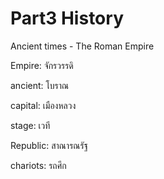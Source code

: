 # Part3 History

Ancient times - The Roman Empire

Empire: จักรวรรดิ

ancient: โบราณ

capital: เมืองหลวง

stage: เวที

Republic: สาณารณรัฐ

chariots: รถศึก


